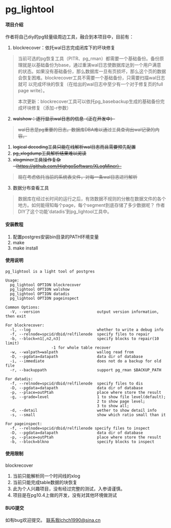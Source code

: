 # pg_lightool

#### 项目介绍
作者将自己diy的pg轻量级周边工具，融合到本项目中，目前有：

1. blockrecover：依托wal日志完成闭库下的坏块修复

>当前可选的pg恢复工具（PITR、pg_rman）都需要一个基础备份。备份原理就是以基础备份为base，通过重演wal日志使数据库达到一个用户满意
>的状态。如果没有基础备份，那么数据库一旦有页损坏，那么这个页的数据会恢复困难。blockrecover工具不需要一个基础备份，只需要扫描wal日志就可
>以完成坏块的恢复（在给出的wal日志中至少有一个对于修复页的full page write）。
>
>本次更新：blockrecover工具可以依托pg_basebackup生成的基础备份完成坏块修复（添加-r参数）

2. ~~walshow：逐行显示wal日志的信息（正在开发中）~~
>~~wal日志是pg重要的日志。数据库DBA难以通过工具查询出wal记录的内容。~~
1. ~~logical decoding工具只能在线解析wal日志而且需要预先配置~~
2. ~~pg_xlogdump工具解析结果难以阅读~~
3. ~~xlogminer工具操作复杂（https://github.com/HighgoSoftware/XLogMiner）~~
>~~现在考虑依托当前的系统表文件，对每一条wal日志进行解析~~

3. 数据分布查看工具 
>数据库在经过长时间的运行之后，有效数据不规则的分散在数据文件的各个地方。如何能得知每个page，每个segment到底存储了多少数据呢？
>作者DIY了这个功能'datadis'到pg_lightool工具中。

#### 安装教程

1. 配置postgres安装bin目录的PATH环境变量
2. make
3. make install

#### 使用说明

```
pg_lightool is a light tool of postgres

Usage:
  pg_lightool OPTION blockrecover
  pg_lightool OPTION walshow
  pg_lightool OPTION datadis
  pg_lightool OPTION pageinspect

Common Options:
  -V, --version                         output version information, then exit

For blockrecover:
  -l, --log                             whether to write a debug info
  -f, --relnode=spcid/dbid/relfilenode  specify files to repair
  -b, --block=n1[,n2,n3]                specify blocks to repair(10 limit)
					-1 for whole table recover
  -w, --walpath=walpath                 wallog read from
  -D, --pgdata=datapath                 data dir of database
  -i, --immediate			            does not do a backup for old file
  -r, --backuppath			            support pg_rman $BACKUP_PATH

For datadis:
  -f, --relnode=spcid/dbid/relfilenode  specify files to dis
  -D, --pgdata=datapath                 data dir of database
  -p, --place=outPtah                   place where store the result
  -g, --grade=level                     1 to show file level(default);
                                        2 to show page level;
                                        3 to show all;
  -d, --detail		                    wether to show detail info
  -s, --small		                    show which ratio small than it

For pageinspect:
  -f, --relnode=spcid/dbid/relfilenode specify files to inspect
  -D, --pgdata=datapath                 data dir of database
  -p, --place=outPtah                   place where store the result
  -b, --block=blkno                     specify blocks to inspect

```



#### 使用限制
blockrecover
1. 当前只能解析同一个时间线的xlog
2. 当前只能完成table数据的块恢复
3. 此为个人兴趣项目，没有经过完整的测试，入参请谨慎。
4. 项目是在pg10.4上做的开发，没有对其他环境做测试

#### BUG提交
如有bug欢迎提交。
联系我lchch1990@sina.cn
